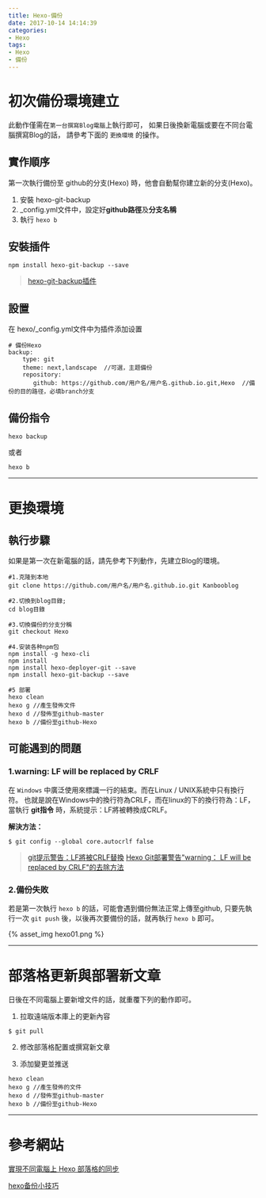 ```yaml
---
title: Hexo-備份
date: 2017-10-14 14:14:39
categories: 
- Hexo
tags:
- Hexo
- 備份
---
```



# 初次備份環境建立

此動作僅需在`第一台撰寫Blog電腦`上執行即可，
如果日後換新電腦或要在不同台電腦撰寫Blog的話，
請參考下面的 `更換環境` 的操作。

## 實作順序

第一次執行備份至 github的分支(Hexo) 時，他會自動幫你建立新的分支(Hexo)。

1. 安裝 hexo-git-backup 
2. _config.yml文件中，設定好**github路徑**及**分支名稱**
3. 執行 `hexo b`

<!-- more -->

## 安裝插件

``` npm
npm install hexo-git-backup --save
```

> [hexo-git-backup插件](https://github.com/coneycode/hexo-git-backup)

## 設置

在 hexo/_config.yml文件中为插件添加设置

``` npm
# 備份Hexo
backup:
    type: git
    theme: next,landscape  //可選，主题備份
    repository:
       github: https://github.com/用户名/用户名.github.io.git,Hexo  //備份的目的路径，必填branch分支
```

## 備份指令

``` npm
hexo backup
```

或者

``` npm
hexo b
```

***

# 更換環境

## 執行步驟

如果是第一次在新電腦的話，請先參考下列動作，先建立Blog的環境。

``` npm
#1.克隆到本地
git clone https://github.com/用户名/用户名.github.io.git Kanbooblog

#2.切換到blog目錄;
cd blog目錄

#3.切換備份的分支分稱
git checkout Hexo

#4.安装各种npm包
npm install -g hexo-cli
npm install
npm install hexo-deployer-git --save
npm install hexo-git-backup --save

#5 部署
hexo clean
hexo g //產生發佈文件
hexo d //發佈至github-master
hexo b //備份至github-Hexo
```

## 可能遇到的問題

### 1.warning: LF will be replaced by CRLF

在 `Windows` 中廣泛使用來標識一行的結束。而在Linux / UNIX系統中只有換行符。
也就是說在Windows中的換行符為CRLF，而在linux的下的換行符為：LF，
當執行 **git指令** 時，系統提示：LF將被轉換成CRLF。

**解決方法：**

``` git
$ git config --global core.autocrlf false
```

> [git提示警告：LF將被CRLF替換](http://blog.bflyer.com/2015/09/17/git%E6%8F%90%E7%A4%BAwarning-LF-will-be-replaced-by-CRLF/)
> [Hexo Git部署警告"warning： LF will be replaced by CRLF"的去除方法](https://gaomf.cn/2017/01/13/Hexo_Git_CRLF/)

### 2.備份失敗

若是第一次執行 `hexo b` 的話，可能會遇到備份無法正常上傳至github, 
只要先執行一次 `git push` 後，以後再次要備份的話，就再執行 `hexo b` 即可。

{% asset_img hexo01.png %}

***

# 部落格更新與部署新文章

日後在不同電腦上要新增文件的話，就重覆下列的動作即可。


1. 拉取遠端版本庫上的更新內容
```
$ git pull
```
2. 修改部落格配置或撰寫新文章

3. 添加變更並推送
```
hexo clean
hexo g //產生發佈的文件
hexo d //發佈至github-master
hexo b //備份至github-Hexo
```

***

# 參考網站

[實現不同電腦上 Hexo 部落格的同步](https://hsins.github.io/2016/12/30/hexo-sync-with-multiple-computer/)

[hexo备份小技巧](http://luckylau.tech/2017/01/21/hexo%E5%A4%87%E4%BB%BD%E5%B0%8F%E6%8A%80%E5%B7%A7/)